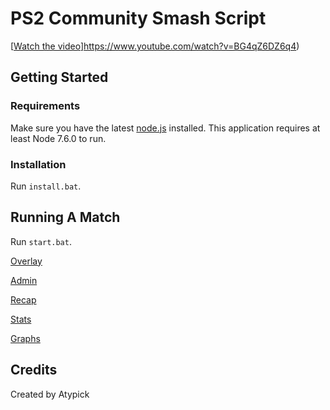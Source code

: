 # PS2 Community Smash Script

[[Watch the video](http://i3.ytimg.com/vi/BG4qZ6DZ6q4/maxresdefault.jpg)]https://www.youtube.com/watch?v=BG4qZ6DZ6q4)

## Getting Started

### Requirements

Make sure you have the latest [node.js](https://nodejs.org/en/) installed. This application requires at least Node 7.6.0 to run.

### Installation

Run `install.bat`.

## Running A Match

Run `start.bat`.

[Overlay](http://localhost:3000/)

[Admin](http://localhost:3000/admin)

[Recap](http://localhost:3000/recap)

[Stats](http://localhost:3000/stats)

[Graphs](http://localhost:3000/graphs)

## Credits

Created by Atypick
